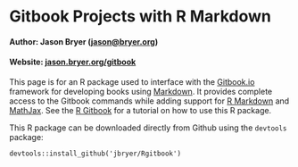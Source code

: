 # Gitbook Projects with R Markdown

#### Author: Jason Bryer ([jason@bryer.org](mailto:jason@bryer.org))    
#### Website: [jason.bryer.org/gitbook](http://jason.bryer.org/gitbook)

This page is for an R package used to interface with the [Gitbook.io](http://gitbook.io) framework for developing books using [Markdown](https://daringfireball.net/projects/markdown/). It provides complete access to the Gitbook commands while adding support for [R Markdown](https://www.rstudio.com/ide/docs/r_markdown) and [MathJax](http://www.mathjax.org/). See the [R Gitbook](http://jason.bryer.org/gitbook) for a tutorial on how to use this R package.

This R package can be downloaded directly from Github using the `devtools` package:

```
devtools::install_github('jbryer/Rgitbook')
```
